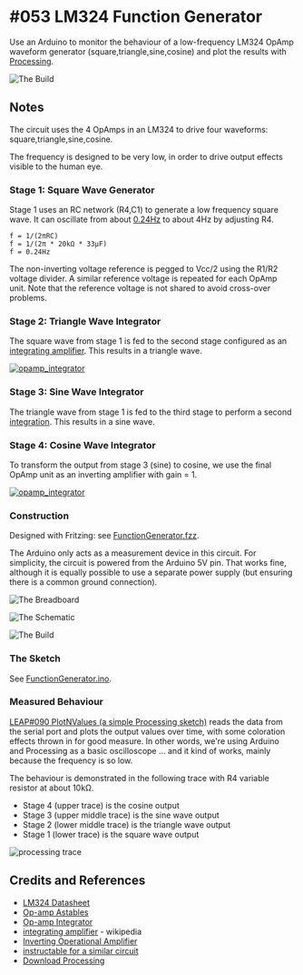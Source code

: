 # #053 LM324 Function Generator

Use an Arduino to monitor the behaviour of a low-frequency LM324 OpAmp waveform generator (square,triangle,sine,cosine) and plot the results with [Processing](https://www.processing.org).

![The Build](./assets/FunctionGenerator_build.jpg?raw=true)

## Notes

The circuit uses the 4 OpAmps in an LM324 to drive four waveforms: square,triangle,sine,cosine.

The frequency is designed to be very low, in order to drive output effects visible to the human eye.

### Stage 1: Square Wave Generator

Stage 1 uses an RC network (R4,C1) to generate a low frequency square wave. It can oscillate from about
[0.24Hz](https://www.wolframalpha.com/input/?i=1%2F%282%CF%80+*+20k%CE%A9+*+33%CE%BCF%29)
to about 4Hz by adjusting R4.

    f = 1/(2πRC)
    f = 1/(2π * 20kΩ * 33μF)
    f = 0.24Hz

The non-inverting voltage reference is pegged to Vcc/2 using the R1/R2 voltage divider.
A similar reference voltage is repeated for each OpAmp unit.
Note that the reference voltage is not shared to avoid cross-over problems.

### Stage 2: Triangle Wave Integrator

The square wave from stage 1 is fed to the second stage configured as an [integrating amplifier](https://en.wikipedia.org/wiki/Op_amp_integrator).
This results in a triangle wave.

[![opamp_integrator](./assets/opamp_integrator.png)](https://www.electronics-tutorials.ws/opamp/opamp_6.html)

### Stage 3: Sine Wave Integrator

The triangle wave from stage 1 is fed to the third stage to perform a second [integration](https://en.wikipedia.org/wiki/Op_amp_integrator).
This results in a sine wave.

### Stage 4: Cosine Wave Integrator

To transform the output from stage 3 (sine) to cosine, we use the final OpAmp unit as an inverting amplifier with gain = 1.

[![opamp_integrator](./assets/opamp_inverting.png)](https://www.electronics-tutorials.ws/opamp/opamp_2.html)

### Construction

Designed with Fritzing: see [FunctionGenerator.fzz](./FunctionGenerator.fzz).

The Arduino only acts as a measurement device in this circuit. For simplicity, the circuit is powered from the Arduino 5V pin.
That works fine, although it is equally possible to use a separate power supply (but ensuring there is a common ground connection).

![The Breadboard](./assets/FunctionGenerator_bb.jpg?raw=true)

![The Schematic](./assets/FunctionGenerator_schematic.jpg?raw=true)

![The Build](./assets/FunctionGenerator_build.jpg?raw=true)

### The Sketch

See [FunctionGenerator.ino](./FunctionGenerator.ino).

### Measured Behaviour

[LEAP#090 PlotNValues (a simple Processing sketch)](../../../playground/PlotNValues/)
reads the data from the serial port and plots the output values over time, with some coloration effects thrown in for good measure.
In other words, we're using Arduino and Processing as a basic oscilloscope ... and it kind of works, mainly because the frequency is so low.

The behaviour is demonstrated in the following trace with R4 variable resistor at about 10kΩ.

* Stage 4 (upper trace) is the cosine output
* Stage 3 (upper middle trace) is the sine wave output
* Stage 2 (lower middle trace) is the triangle wave output
* Stage 1 (lower trace) is the square wave output

![processing trace](./assets/processing_trace.png?raw=true)

## Credits and References

* [LM324 Datasheet](https://www.futurlec.com/Linear/LM324N.shtml)
* [Op-amp Astables](https://learnabout-electronics.org/Oscillators/osc42.php)
* [Op-amp Integrator](https://www.electronics-tutorials.ws/opamp/opamp_6.html)
* [integrating amplifier](https://en.wikipedia.org/wiki/Op_amp_integrator) - wikipedia
* [Inverting Operational Amplifier](https://www.electronics-tutorials.ws/opamp/opamp_2.html)
* [instructable for a similar circuit](https://www.instructables.com/id/THE-SIMPLEST-FUNCTION-GENERATOR-BUILT-ON-A-BREADBO/?ALLSTEPS)
* [Download Processing](https://www.processing.org/download/)

